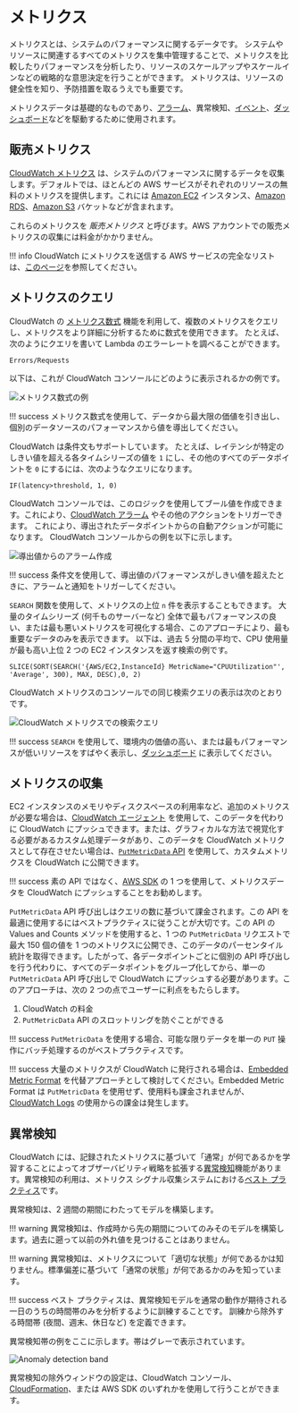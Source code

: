 # メトリクス

メトリクスとは、システムのパフォーマンスに関するデータです。 
システムやリソースに関連するすべてのメトリクスを集中管理することで、メトリクスを比較したりパフォーマンスを分析したり、リソースのスケールアップやスケールインなどの戦略的な意思決定を行うことができます。 
メトリクスは、リソースの健全性を知り、予防措置を取るうえでも重要です。

メトリクスデータは基礎的なものであり、[アラーム](../../signals/alarms/)、異常検知、[イベント](../../signals/events/)、[ダッシュボード](../../tools/dashboards)などを駆動するために使用されます。

## 販売メトリクス

[CloudWatch メトリクス](https://docs.aws.amazon.com/ja_jp/AmazonCloudWatch/latest/monitoring/working_with_metrics.html) は、システムのパフォーマンスに関するデータを収集します。デフォルトでは、ほとんどの AWS サービスがそれぞれのリソースの無料のメトリクスを提供します。これには [Amazon EC2](https://aws.amazon.com/jp/ec2/) インスタンス、[Amazon RDS](https://aws.amazon.com/jp/rds/)、[Amazon S3](https://aws.amazon.com/jp/s3/?p=pm&c=s3&z=4) バケットなどが含まれます。

これらのメトリクスを *販売メトリクス* と呼びます。AWS アカウントでの販売メトリクスの収集には料金がかかりません。  

!!! info
	CloudWatch にメトリクスを送信する AWS サービスの完全なリストは、[このページ](https://docs.aws.amazon.com/ja_jp/AmazonCloudWatch/latest/monitoring/aws-services-cloudwatch-metrics.html)を参照してください。

## メトリクスのクエリ

CloudWatch の [メトリクス数式](https://docs.aws.amazon.com/ja_jp/AmazonCloudWatch/latest/monitoring/using-metric-math.html) 機能を利用して、複数のメトリクスをクエリし、メトリクスをより詳細に分析するために数式を使用できます。 たとえば、次のようにクエリを書いて Lambda のエラーレートを調べることができます。

	Errors/Requests

以下は、これが CloudWatch コンソールにどのように表示されるかの例です。

![メトリクス数式の例](../images/metrics1.png)

!!! success
	メトリクス数式を使用して、データから最大限の価値を引き出し、個別のデータソースのパフォーマンスから値を導出してください。

CloudWatch は条件文もサポートしています。 たとえば、レイテンシが特定のしきい値を超える各タイムシリーズの値を `1` にし、その他のすべてのデータポイントを `0` にするには、次のようなクエリになります。

	IF(latency>threshold, 1, 0)

CloudWatch コンソールでは、このロジックを使用してブール値を作成できます。これにより、[CloudWatch アラーム](../../tools/alarms) やその他のアクションをトリガーできます。 これにより、導出されたデータポイントからの自動アクションが可能になります。 CloudWatch コンソールからの例を以下に示します。

![導出値からのアラーム作成](../images/metrics2.png)

!!! success
	条件文を使用して、導出値のパフォーマンスがしきい値を超えたときに、アラームと通知をトリガーしてください。

`SEARCH` 関数を使用して、メトリクスの上位 `n` 件を表示することもできます。 大量のタイムシリーズ (何千ものサーバーなど) 全体で最もパフォーマンスの良い、または最も悪いメトリクスを可視化する場合、このアプローチにより、最も重要なデータのみを表示できます。 以下は、過去 5 分間の平均で、CPU 使用量が最も高い上位 2 つの EC2 インスタンスを返す検索の例です。

	SLICE(SORT(SEARCH('{AWS/EC2,InstanceId} MetricName="CPUUtilization"', 'Average', 300), MAX, DESC),0, 2)

CloudWatch メトリクスのコンソールでの同じ検索クエリの表示は次のとおりです。

![CloudWatch メトリクスでの検索クエリ](../images/metrics3.png)

!!! success
	`SEARCH` を使用して、環境内の価値の高い、または最もパフォーマンスが低いリソースをすばやく表示し、[ダッシュボード](../../tools/dashboards) に表示してください。

## メトリクスの収集

EC2 インスタンスのメモリやディスクスペースの利用率など、追加のメトリクスが必要な場合は、[CloudWatch エージェント](../../tools/cloudwatch_agent/) を使用して、このデータを代わりに CloudWatch にプッシュできます。または、グラフィカルな方法で視覚化する必要があるカスタム処理データがあり、このデータを CloudWatch メトリクスとして存在させたい場合は、[`PutMetricData` API](https://docs.aws.amazon.com/AmazonCloudWatch/latest/APIReference/API_PutMetricData.html) を使用して、カスタムメトリクスを CloudWatch に公開できます。

!!! success
	素の API ではなく、[AWS SDK](https://aws.amazon.com/developer/tools/) の 1 つを使用して、メトリクスデータを CloudWatch にプッシュすることをお勧めします。

`PutMetricData` API 呼び出しはクエリの数に基づいて課金されます。この API を最適に使用するにはベストプラクティスに従うことが大切です。この API の Values and Counts メソッドを使用すると、1 つの `PutMetricData` リクエストで最大 150 個の値を 1 つのメトリクスに公開でき、このデータのパーセンタイル統計を取得できます。したがって、各データポイントごとに個別の API 呼び出しを行う代わりに、すべてのデータポイントをグループ化してから、単一の `PutMetricData` API 呼び出しで CloudWatch にプッシュする必要があります。このアプローチは、次の 2 つの点でユーザーに利点をもたらします。

1. CloudWatch の料金
2. `PutMetricData` API のスロットリングを防ぐことができる

!!! success
	`PutMetricData` を使用する場合、可能な限りデータを単一の `PUT` 操作にバッチ処理するのがベストプラクティスです。
	
!!! success
	大量のメトリクスが CloudWatch に発行される場合は、[Embedded Metric Format](https://docs.aws.amazon.com/AmazonCloudWatch/latest/monitoring/CloudWatch_Embedded_Metric_Format_Manual.html) を代替アプローチとして検討してください。Embedded Metric Format は `PutMetricData` を使用せず、使用料も課金されませんが、[CloudWatch Logs](../../tools/logs/) の使用からの課金は発生します。

## 異常検知

CloudWatch には、記録されたメトリクスに基づいて「通常」が何であるかを学習することによってオブザーバビリティ戦略を拡張する[異常検知](https://docs.aws.amazon.com/ja_jp/AmazonCloudWatch/latest/monitoring/CloudWatch_Anomaly_Detection.html)機能があります。異常検知の利用は、メトリクス シグナル収集システムにおける[ベスト プラクティス](../../signals/metrics/#use-anomaly-detection-algorithms)です。

異常検知は、2 週間の期間にわたってモデルを構築します。

!!! warning
	異常検知は、作成時から先の期間についてのみそのモデルを構築します。過去に遡って以前の外れ値を見つけることはありません。
	
!!! warning 
	異常検知は、メトリクスについて「適切な状態」が何であるかは知りません。標準偏差に基づいて「通常の状態」が何であるかのみを知っています。
	
!!! success
	ベスト プラクティスは、異常検知モデルを通常の動作が期待される一日のうちの時間帯のみを分析するように訓練することです。 訓練から除外する時間帯 (夜間、週末、休日など) を定義できます。

異常検知帯の例をここに示します。帯はグレーで表示されています。

![Anomaly detection band](../images/metrics4.png)

異常検知の除外ウィンドウの設定は、CloudWatch コンソール、 [CloudFormation](https://docs.aws.amazon.com/ja_jp/AWSCloudFormation/latest/UserGuide/aws-properties-cloudwatch-anomalydetector-configuration.html)、または AWS SDK のいずれかを使用して行うことができます。
